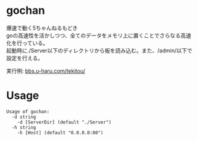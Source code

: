 # gochan

爆速で動く5ちゃんねるもどき  
goの高速性を活かしつつ、全てのデータをメモリ上に置くことでさらなる高速化を行っている。  
起動時に./Server以下のディレクトリから板を読み込む。また、/admin/以下で設定を行える。

実行例: [bbs.u-haru.com/tekitou/](https://bbs.u-haru.com/tekitou/)

# Usage
```
Usage of gochan:  
  -d string  
    -d [ServerDir] (default "./Server")  
  -h string  
    -h [Host] (default "0.0.0.0:80")
```
